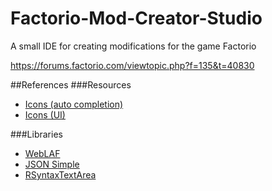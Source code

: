 # Factorio-Mod-Creator-Studio
A small IDE for creating modifications for the game Factorio

https://forums.factorio.com/viewtopic.php?f=135&t=40830

##References
###Resources
- [Icons (auto completion)](http://eclipse-icons.i24.cc/)
- [Icons (UI)](https://icons8.com/)

###Libraries
- [WebLAF](https://github.com/mgarin/weblaf)
- [JSON Simple](https://github.com/fangyidong/json-simple)
- [RSyntaxTextArea](https://github.com/bobbylight/RSyntaxTextArea)
